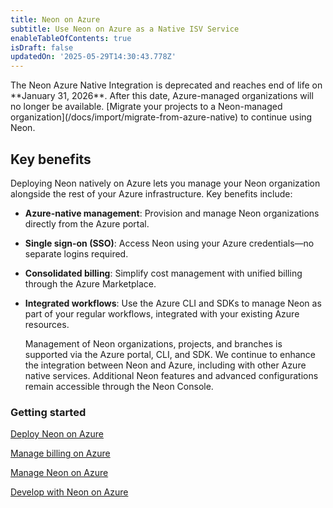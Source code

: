 ```yaml
---
title: Neon on Azure
subtitle: Use Neon on Azure as a Native ISV Service
enableTableOfContents: true
isDraft: false
updatedOn: '2025-05-29T14:30:43.778Z'
---
```


<Admonition type="important" title="deprecated">
The Neon Azure Native Integration is deprecated and reaches end of life on **January 31, 2026**. After this date, Azure-managed organizations will no longer be available. [Migrate your projects to a Neon-managed organization](/docs/import/migrate-from-azure-native) to continue using Neon.
</Admonition>

## Key benefits

Deploying Neon natively on Azure lets you manage your Neon organization alongside the rest of your Azure infrastructure. Key benefits include:

- **Azure-native management**: Provision and manage Neon organizations directly from the Azure portal.
- **Single sign-on (SSO)**: Access Neon using your Azure credentials—no separate logins required.
- **Consolidated billing**: Simplify cost management with unified billing through the Azure Marketplace.
- **Integrated workflows**: Use the Azure CLI and SDKs to manage Neon as part of your regular workflows, integrated with your existing Azure resources.

    <Admonition type="note">
    Management of Neon organizations, projects, and branches is supported via the Azure portal, CLI, and SDK. We continue to enhance the integration between Neon and Azure, including with other Azure native services. Additional Neon features and advanced configurations remain accessible through the Neon Console.
    </Admonition>

### Getting started

<DetailIconCards>

<a href="/docs/azure/azure-deploy" description="Deploy Neon Postgres as Native ISV Service from the Azure Marketplace" icon="enable">Deploy Neon on Azure</a>

<a href="/docs/introduction/billing-azure-marketplace" description="Manage billing for the Neon Native ISV Service on Azure" icon="enable">Manage billing on Azure</a>

<a href="/docs/azure/azure-manage" description="How to manage your Neon Native ISV Service on Azure" icon="cli">Manage Neon on Azure</a>

<a href="/docs/azure/azure-develop" description="Resources for developing with Neon on Azure, including live AI demos" icon="code">Develop with Neon on Azure</a>

</DetailIconCards>
